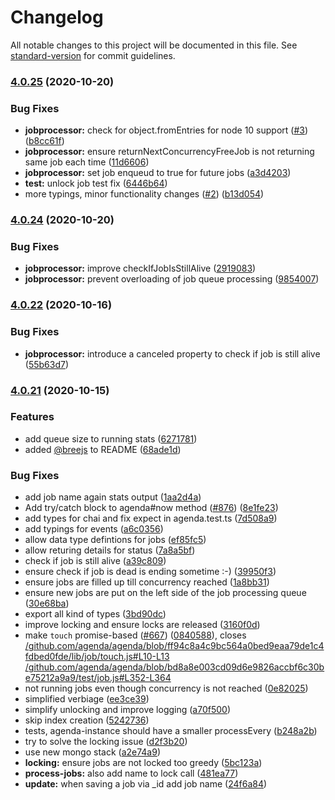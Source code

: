 # Changelog

All notable changes to this project will be documented in this file. See [standard-version](https://github.com/conventional-changelog/standard-version) for commit guidelines.

### [4.0.25](https://github.com/hokify/agenda/compare/v4.0.24...v4.0.25) (2020-10-20)


### Bug Fixes

* **jobprocessor:** check for object.fromEntries for node 10 support ([#3](https://github.com/hokify/agenda/issues/3)) ([b8cc61f](https://github.com/hokify/agenda/commit/b8cc61fe1e4199437d65014bff03cab65e6e077f))
* **jobprocessor:** ensure returnNextConcurrencyFreeJob is not returning same job each time ([11d6606](https://github.com/hokify/agenda/commit/11d6606706d70416a6d28a95dd65ab11576f8e51))
* **jobprocessor:** set job enqueud to true for future jobs ([a3d4203](https://github.com/hokify/agenda/commit/a3d42032011f868628862942737cdfc1594bb02b))
* **test:** unlock job test fix ([6446b64](https://github.com/hokify/agenda/commit/6446b64c9f22bbbb2ec098cec5c55ca9d659d439))
* more typings, minor functionality changes ([#2](https://github.com/hokify/agenda/issues/2)) ([b13d054](https://github.com/hokify/agenda/commit/b13d054889638e218a2706f05512340e764c395b))

### [4.0.24](https://github.com/hokify/agenda/compare/v4.0.22...v4.0.24) (2020-10-20)


### Bug Fixes

* **jobprocessor:** improve checkIfJobIsStillAlive ([2919083](https://github.com/hokify/agenda/commit/29190836cdc917eea6dd1f58d650c1d29c29514f))
* **jobprocessor:** prevent overloading of job queue processing ([9854007](https://github.com/hokify/agenda/commit/98540074fc76c1f8cbed269e239bd2e615629421))

### [4.0.22](https://github.com/hokify/agenda/compare/v4.0.21...v4.0.22) (2020-10-16)


### Bug Fixes

* **jobprocessor:** introduce a canceled property to check if job is still alive ([55b63d7](https://github.com/hokify/agenda/commit/55b63d787a3252adca316c97b7b6156ecb45853d))

### [4.0.21](https://github.com/hokify/agenda/compare/v2.0.0...v4.0.21) (2020-10-15)


### Features

* add queue size to running stats ([6271781](https://github.com/hokify/agenda/commit/6271781ea564d2d7d58b58b21c4bbc84ac793df1))
* added [@breejs](https://github.com/breejs) to README ([68ade1d](https://github.com/hokify/agenda/commit/68ade1daa07fa2045e7fbd1be5260b7b43094234))


### Bug Fixes

* add job name again stats output ([1aa2d4a](https://github.com/hokify/agenda/commit/1aa2d4a916ea3a1b0f573e935f435f7ebcf31cb1))
* Add try/catch block to agenda#now method ([#876](https://github.com/hokify/agenda/issues/876)) ([8e1fe23](https://github.com/hokify/agenda/commit/8e1fe2336638401f94fdc9ff497b0aec6fb422c4))
* add types for chai and fix expect in agenda.test.ts ([7d508a9](https://github.com/hokify/agenda/commit/7d508a91219be5a668ce346a277c922a6538128d))
* add typings for events ([a6c0356](https://github.com/hokify/agenda/commit/a6c0356964eee103299bbee4f8ec3d0f40f5129d))
* allow data type defintions for jobs ([ef85fc5](https://github.com/hokify/agenda/commit/ef85fc5ab8438539c009e964047a9bc60b984fb6))
* allow returing details for status ([7a8a5bf](https://github.com/hokify/agenda/commit/7a8a5bf87266eacd84f0e6b5fd1457a7a6b99def))
* check if job is still alive ([a39c809](https://github.com/hokify/agenda/commit/a39c809b9efff79696b5d7c6f15b726df62dbbe9))
* ensure check if job is dead is ending sometime :-) ([39950f3](https://github.com/hokify/agenda/commit/39950f38835dd501083d2075a788f176c61e52d9))
* ensure jobs are filled up till concurrency reached ([1a8bb31](https://github.com/hokify/agenda/commit/1a8bb31fde08b80ba41078930467ab18e82cf386))
* ensure new jobs are put on the left side of the job processing queue ([30e68ba](https://github.com/hokify/agenda/commit/30e68bad188cf55d34fb0c82f214de50eb997021))
* export all kind of types ([3bd90dc](https://github.com/hokify/agenda/commit/3bd90dcb1f2a1f50e630f56cd4ba150608dd77af))
* improve locking and ensure locks are released ([3160f0d](https://github.com/hokify/agenda/commit/3160f0dde049984d4ffaf721c38032376b281edb))
* make `touch` promise-based ([#667](https://github.com/hokify/agenda/issues/667)) ([0840588](https://github.com/hokify/agenda/commit/0840588935edfb79c49b8f47f3d76083d7836f8d)), closes [/github.com/agenda/agenda/blob/ff94c8a4c9bc564a0bed9eaa79de1c4fdbed0fde/lib/job/touch.js#L10-L13](https://github.com/hokify//github.com/agenda/agenda/blob/ff94c8a4c9bc564a0bed9eaa79de1c4fdbed0fde/lib/job/touch.js/issues/L10-L13) [/github.com/agenda/agenda/blob/bd8a8e003cd09d6e9826accbf6c30be75212a9a9/test/job.js#L352-L364](https://github.com/hokify//github.com/agenda/agenda/blob/bd8a8e003cd09d6e9826accbf6c30be75212a9a9/test/job.js/issues/L352-L364)
* not running jobs even though concurrency is not reached ([0e82025](https://github.com/hokify/agenda/commit/0e82025678679d9c0d083824df955409c04f3956))
* simplified verbiage ([ee3ce39](https://github.com/hokify/agenda/commit/ee3ce393cbe31318dffc2f3701fd68045bf28a46))
* simplify unlocking and improve logging ([a70f500](https://github.com/hokify/agenda/commit/a70f5009edd4d689305da6381caa08fec9c37036))
* skip index creation ([5242736](https://github.com/hokify/agenda/commit/5242736d8e9dd0834d8eee2277f2de7223f52551))
* tests, agenda-instance should have a smaller processEvery ([b248a2b](https://github.com/hokify/agenda/commit/b248a2b6c0403e6e355da88c96fda7b62e2e08db))
* try to solve the locking issue ([d2f3b20](https://github.com/hokify/agenda/commit/d2f3b207ee643b804d19226b70e8b0abd0695b06))
* use new mongo stack ([a2e74a9](https://github.com/hokify/agenda/commit/a2e74a9d86b978d6179a9fcbcf25728c8391175d))
* **locking:** ensure jobs are not locked too greedy ([5bc123a](https://github.com/hokify/agenda/commit/5bc123a494703ea03108a0ed256aa207f02465bb))
* **process-jobs:** also add name to lock call ([481ea77](https://github.com/hokify/agenda/commit/481ea77bebbd9cea2966b0cb8f4e401650147633))
* **update:** when saving a job via _id add job name ([24f6a84](https://github.com/hokify/agenda/commit/24f6a84451e8e4b995a5dcc418f0c1dd26fe8674))
